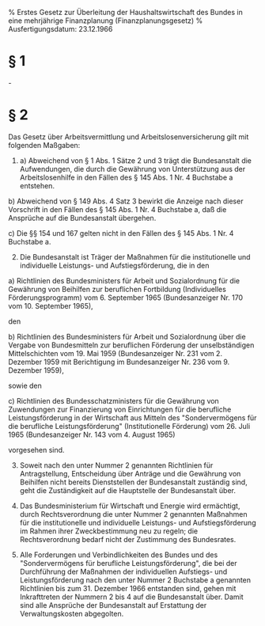 % Erstes Gesetz zur Überleitung der Haushaltswirtschaft des Bundes in eine mehrjährige Finanzplanung  (Finanzplanungsgesetz)
% Ausfertigungsdatum: 23.12.1966
 
# § 1

\-

# § 2

Das Gesetz über Arbeitsvermittlung und Arbeitslosenversicherung gilt mit folgenden Maßgaben:

1. a) Abweichend von § 1 Abs. 1 Sätze 2 und 3 trägt die Bundesanstalt die Aufwendungen, die durch die Gewährung von Unterstützung aus der Arbeitslosenhilfe in den Fällen des § 145 Abs. 1 Nr. 4 Buchstabe a entstehen.

b) Abweichend von § 149 Abs. 4 Satz 3 bewirkt die Anzeige nach dieser Vorschrift in den Fällen des § 145 Abs. 1 Nr. 4 Buchstabe a, daß die Ansprüche auf die Bundesanstalt übergehen.

c) Die §§ 154 und 167 gelten nicht in den Fällen des § 145 Abs. 1 Nr. 4 Buchstabe a.

2. Die Bundesanstalt ist Träger der Maßnahmen für die institutionelle und individuelle Leistungs- und Aufstiegsförderung, die in den

a) Richtlinien des Bundesministers für Arbeit und Sozialordnung für die Gewährung von Beihilfen zur beruflichen Fortbildung (Individuelles Förderungsprogramm) vom 6. September 1965 (Bundesanzeiger Nr. 170 vom 10. September 1965),

den

b) Richtlinien des Bundesministers für Arbeit und Sozialordnung über die Vergabe von Bundesmitteln zur beruflichen Förderung der unselbständigen Mittelschichten vom 19. Mai 1959 (Bundesanzeiger Nr. 231 vom 2. Dezember 1959 mit Berichtigung im Bundesanzeiger Nr. 236 vom 9. Dezember 1959),

sowie den

c) Richtlinien des Bundesschatzministers für die Gewährung von Zuwendungen zur Finanzierung von Einrichtungen für die berufliche Leistungsförderung in der Wirtschaft aus Mitteln des "Sondervermögens für die berufliche Leistungsförderung" (Institutionelle Förderung) vom 26. Juli 1965 (Bundesanzeiger Nr. 143 vom 4. August 1965)

vorgesehen sind.

3. Soweit nach den unter Nummer 2 genannten Richtlinien für Antragstellung, Entscheidung über Anträge und die Gewährung von Beihilfen nicht bereits Dienststellen der Bundesanstalt zuständig sind, geht die Zuständigkeit auf die Hauptstelle der Bundesanstalt über.

4. Das Bundesministerium für Wirtschaft und Energie wird ermächtigt, durch Rechtsverordnung die unter Nummer 2 genannten Maßnahmen für die institutionelle und individuelle Leistungs- und Aufstiegsförderung im Rahmen ihrer Zweckbestimmung neu zu regeln; die Rechtsverordnung bedarf nicht der Zustimmung des Bundesrates.

5. Alle Forderungen und Verbindlichkeiten des Bundes und des "Sondervermögens für berufliche Leistungsförderung", die bei der Durchführung der Maßnahmen der individuellen Aufstiegs- und Leistungsförderung nach den unter Nummer 2 Buchstabe a genannten Richtlinien bis zum 31. Dezember 1966 entstanden sind, gehen mit Inkrafttreten der Nummern 2 bis 4 auf die Bundesanstalt über. Damit sind alle Ansprüche der Bundesanstalt auf Erstattung der Verwaltungskosten abgegolten.
